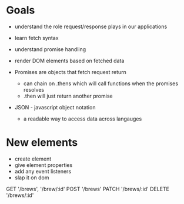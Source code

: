 # Goals
- understand the role request/response plays in our applications
- learn fetch syntax
- understand promise handling
- render DOM elements based on fetched data

- Promises are objects that fetch request return
  - can chain on .thens which will call functions when the promises resolves
  - .then will just return another promise
- JSON - javascript object notation
  - a readable way to access data across langauges

# New elements
- create element
- give element properties
- add any event listeners
- slap it on dom

GET '/brews', '/brew/:id'
POST '/brews'
PATCH  '/brews/:id'
DELETE '/brews/:id'